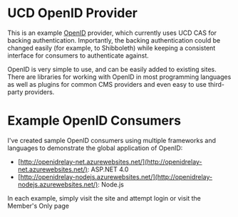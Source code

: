 UCD OpenID Provider
=========

This is an example [OpenID](http://openid.net/) provider, which currently uses UCD CAS for backing authentication. Importantly, the backing authentication could be changed easily (for example, to Shibboleth) while keeping a consistent interface for consumers to authenticate against.

OpenID is very simple to use, and can be easily added to existing sites. There are libraries for working with OpenID in most programming languages as well as plugins for common CMS providers and even easy to use third-party providers.

Example OpenID Consumers
==========

I've created sample OpenID consumers using multiple frameworks and languages to demonstrate the global application of OpenID:

- [http://openidrelay-net.azurewebsites.net/](http://openidrelay-net.azurewebsites.net/): ASP.NET 4.0
- [http://openidrelay-nodejs.azurewebsites.net/](http://openidrelay-nodejs.azurewebsites.net/): Node.js

In each example, simply visit the site and attempt login or visit the Member's Only page